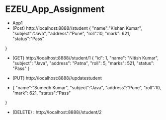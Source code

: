 # EZEU_App_Assignment
- App1
- (Post) http://localhost:8888//student
   {
    "name":"Kishan Kumar",
    "subject":"Java",
    "address":"Pune",
    "roll":10,
    "mark": 621,
    "status":"Pass"

}
- (GET) http://localhost:8888//student/1
{
    "id": 1,
    "name": "Nitish Kumar",
    "subject": "Java",
    "address": "Patna",
    "roll": 5,
    "marks": 521,
    "status": "Pass"
}

- (PUT) http://localhost:8888//updatestudent

- {
    "name":"Sumedh Kumar",
    "subject":"Java",
    "address":"Pune",
    "roll":10,
    "mark": 621,
    "status":"Pass"

}

- (DELETE) : http://localhost:8888//student/2
